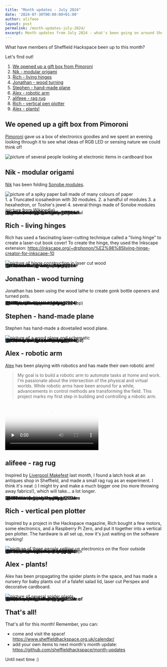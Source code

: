 ```yaml
---
title: "Month updates - July 2024"
date: '2024-07-30T00:00:00+01:00'
author: alifeee
layout: post
permalink: /month-updates-july-2024/
excerpt: Month updates from July 2024 - what's been going on around Sheffield Hackspace?
---
```

<style>
.gallery p {
  margin: 0;
}
.gallery {
  line-height: 0;
  column-count: 2;
  column-gap: 0px;
}
p:has(img), .gallery {
  margin: 0;
}
.gallery img {
  width: 100% !important;
  height: auto !important;
}
</style>

What have members of Sheffield Hackspace been up to this month?

Let's find out!

1. [We opened up a gift box from Pimoroni](#we-opened-up-a-gift-box-from-pimoroni)
2. [Nik - modular origami](#nik---modular-origami)
3. [Rich - living hinges](#rich---living-hinges)
4. [Jonathan - wood turning](#jonathan---wood-turning)
5. [Stephen - hand-made plane](#stephen---hand-made-plane)
6. [Alex - robotic arm](#alex---robotic-arm)
7. [alifeee - rag rug](#alifeee---rag-rug)
8. [Rich - vertical pen plotter](#rich---vertical-pen-plotter)
9. [Alex - plants!](#alex---plants)

## We opened up a gift box from Pimoroni

[Pimoroni](https://pimoroni.com/) gave us a box of electronics goodies and we spent an evening looking through it to see what ideas of RGB LED or sensing nature we could think of!

![picture of several people looking at electronic items in cardboard box]({{site.baseurl}}/assets/blog/2024-08-01-month-updates-july-2024/pimoroni-box.webp)

## Nik - modular origami

[Nik](https://twitter.com/NNNenov) has been folding [Sonobe modules](https://www.polypompholyx.com/2017/01/modularorigami/).

![picture of a spiky paper ball made of many colours of paper]({{site.baseurl}}/assets/blog/2024-08-01-month-updates-july-2024/nik-origami-3.webp)

<figcaption>
1. a Truncated icosahedron with 30 modules.
2. a handful of modules
3. a hexahedron, or Toshie's jewel
4. several things made of Sonobe modules (picture from Wikipedia)
</figcaption>

<figure class="gallery" markdown="1">
![picture of a stack of folded colourful modules]({{site.baseurl}}/assets/blog/2024-08-01-month-updates-july-2024/nik-origami-2.webp)
![picture of a hexahedron]({{site.baseurl}}/assets/blog/2024-08-01-month-updates-july-2024/nik-origami-1.webp)
![picture of several items made from triangular origami paper]({{site.baseurl}}/assets/blog/2024-08-01-month-updates-july-2024/nik-origami-4.webp)
</figure>

## Rich - living hinges

Rich has used a fascinating laser-cutting technique called a "living hinge" to create a laser-cut book cover! To create the hinge, they used the Inkscape extension: <https://inkscape.org/~drphonon/%E2%98%85living-hinge-creator-for-inkscape-10>

![picture of hinge construction in laser cut wood]({{site.baseurl}}/assets/blog/2024-08-01-month-updates-july-2024/rich-living-hinge-2.webp)

<figure class="gallery" markdown="1">
![picture of book with wooden laser cut book cover]({{site.baseurl}}/assets/blog/2024-08-01-month-updates-july-2024/rich-living-hinge-1.webp)
![picture of book with wooden laser cut book cover]({{site.baseurl}}/assets/blog/2024-08-01-month-updates-july-2024/rich-living-hinge-3.webp)
</figure>

## Jonathan - wood turning

Jonathan has been using the wood lathe to create gonk bottle openers and turned pots.

<figure class="gallery" markdown="1">
![picture of a wooden "gonk" persona, showing bottle opener]({{site.baseurl}}/assets/blog/2024-08-01-month-updates-july-2024/jonathan-wood-turning-1.webp)
![picture of a wooden pot]({{site.baseurl}}/assets/blog/2024-08-01-month-updates-july-2024/jonathan-wood-turning-3.webp)
![]({{site.baseurl}}/assets/blog/2024-08-01-month-updates-july-2024/jonathan-wood-turning-2.webp)
![picture of a wooden pot]({{site.baseurl}}/assets/blog/2024-08-01-month-updates-july-2024/jonathan-wood-turning-4.webp)
</figure>

## Stephen - hand-made plane

Stephen has hand-made a dovetailed wood plane.

![picture of a wood plane and schematic]({{site.baseurl}}/assets/blog/2024-08-01-month-updates-july-2024/stephen-plane-1.webp)

<figure class="gallery" markdown="1">
![picture of wood plane planing wood]({{site.baseurl}}/assets/blog/2024-08-01-month-updates-july-2024/stephen-plane-2.webp)
![picture of partly made wood plane]({{site.baseurl}}/assets/blog/2024-08-01-month-updates-july-2024/stephen-plane-3.webp)
![picture of partly made wood plane, metal bit]({{site.baseurl}}/assets/blog/2024-08-01-month-updates-july-2024/stephen-plane-4.webp)
![picture of partly made wood plane, metal bit]({{site.baseurl}}/assets/blog/2024-08-01-month-updates-july-2024/stephen-plane-5.webp)
![picture of partly made wood plane, metal bit]({{site.baseurl}}/assets/blog/2024-08-01-month-updates-july-2024/stephen-plane-6.webp)
![picture of partly made wood plane, in bits, on workbench]({{site.baseurl}}/assets/blog/2024-08-01-month-updates-july-2024/stephen-plane-7.webp)
![picture of homemade wood plane]({{site.baseurl}}/assets/blog/2024-08-01-month-updates-july-2024/stephen-plane-9.webp)
![picture of homemade wood plane]({{site.baseurl}}/assets/blog/2024-08-01-month-updates-july-2024/stephen-plane-8.webp)
</figure>

## Alex - robotic arm

[Alex](https://x.com/alex_paul_kelly) has been playing with robotics and has made their own robotic arm!

> My goal is to build a robotic arm to automate tasks at home and work. I'm passionate about the intersection of the physical and virtual worlds. While robotic arms have been around for a while, advancements in control methods are transforming the field. This project marks my first step in building and controlling a robotic arm.

<video controls="" preload="none" loop="" crossorigin="anonymous" poster="{{site.baseurl}}/assets/blog/2024-08-01-month-updates-july-2024/alex-robot.webp" style="max-height: 40rem;">
  <source src="{{site.baseurl}}/assets/blog/2024-08-01-month-updates-july-2024/alex-robot.webm" type="video/webm">
</video>

## alifeee - rag rug

Inspired by [Liverpool Makefest](https://www.sheffieldhackspace.org.uk/liverpool-makefest-2024/) last month, I found a latch hook at an antiques shop in Sheffield, and made a small rag rug as an experiment. I think it's neat :) I might try and make a much bigger one (no more throwing away fabrics!), which will take... a lot longer.

<figure class="gallery" markdown="1">
![picture of a small rag rug and two latch hooks]({{site.baseurl}}/assets/blog/2024-08-01-month-updates-july-2024/alfie-rag-rug-1.webp)
![picture of bottom of a small rag rug and two latch hooks]({{site.baseurl}}/assets/blog/2024-08-01-month-updates-july-2024/alfie-rag-rug-2.webp)
</figure>

## Rich - vertical pen plotter

Inspired by a project in the Hackspace magazine, Rich bought a few motors, some electronics, and a Raspberry Pi Zero, and put it together into a vertical pen plotter. The hardware is all set up, now it's just waiting on the software working!

![pictture of three people setting up electronics on the floor outside]({{site.baseurl}}/assets/blog/2024-08-01-month-updates-july-2024/rich-pen-plotter-1.webp)

<figure class="gallery" markdown="1">
![picture of three people setting up electronics on the floor outside]({{site.baseurl}}/assets/blog/2024-08-01-month-updates-july-2024/rich-pen-plotter-3.webp)
![picture of one person setting up electronics on the floor outside]({{site.baseurl}}/assets/blog/2024-08-01-month-updates-july-2024/rich-pen-plotter-4.webp)
![picture of one person setting up electronics on a vertical wooden board]({{site.baseurl}}/assets/blog/2024-08-01-month-updates-july-2024/rich-pen-plotter-2.webp)
![picture of a vertical pen plotter, i.e., an upright wooden board with two motors attached, and a pulley system with caddy]({{site.baseurl}}/assets/blog/2024-08-01-month-updates-july-2024/rich-pen-plotter-5.webp)
</figure>

## Alex - plants!

Alex has been propagating the spider plants in the space, and has made a nursery for baby plants out of a falafel salad lid, laser cut Perspex and decorative cardboard.

![picture of several spider plants]({{site.baseurl}}/assets/blog/2024-08-01-month-updates-july-2024/alex-plants-1.webp)

<figure class="gallery" markdown="1">
![picture of several spider plants in a sink]({{site.baseurl}}/assets/blog/2024-08-01-month-updates-july-2024/alex-plants-2.webp)
![picture of several spider plants]({{site.baseurl}}/assets/blog/2024-08-01-month-updates-july-2024/alex-plants-3.webp)
![picture of several spider plants in pots]({{site.baseurl}}/assets/blog/2024-08-01-month-updates-july-2024/alex-plants-4.webp)
![picture of several spider plants in pots]({{site.baseurl}}/assets/blog/2024-08-01-month-updates-july-2024/alex-plants-5.webp)
</figure>

## That's all!

That's all for this month! Remember, you can:

- come and visit the space! <https://www.sheffieldhackspace.org.uk/calendar/>
- add your own items to next month's month update: <https://github.com/sheffieldhackspace/month-updates>

Until next time :)
